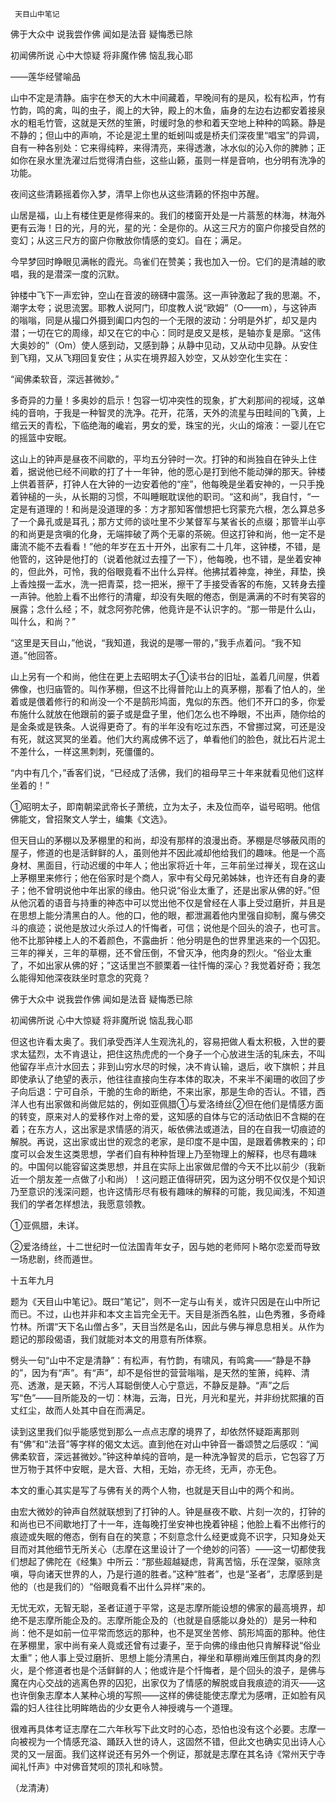      天目山中笔记 

   佛于大众中 说我尝作佛 闻如是法音 疑悔悉已除

   初闻佛所说 心中大惊疑 将非魔作佛 恼乱我心耶

   ——莲华经譬喻品

   山中不定是清静。庙宇在参天的大木中间藏着，早晚间有的是风，松有松声，竹有竹韵，鸣的禽，叫的虫子，阁上的大钟，殿上的木鱼，庙身的左边右边都安着接泉水的粗毛竹管，这就是天然的笙箫，时缓时急的参和着天空地上种种的鸣籁。静是不静的；但山中的声响，不论是泥土里的蚯蚓叫或是桥夫们深夜里“唱宝”的异调，自有一种各别处：它来得纯粹，来得清亮，来得透澈，冰水似的沁入你的脾肺；正如你在泉水里洗濯过后觉得清白些，这些山籁，虽则一样是音响，也分明有洗净的功能。

   夜间这些清籁摇着你入梦，清早上你也从这些清籁的怀抱中苏醒。

   山居是福，山上有楼住更是修得来的。我们的楼窗开处是一片蓊葱的林海，林海外更有云海！日的光，月的光，星的光：全是你的。从这三尺方的窗户你接受自然的变幻；从这三尺方的窗户你散放你情感的变幻。自在；满足。

   今早梦回时睁眼见满帐的霞光。鸟雀们在赞美；我也加入一份。它们的是清越的歌唱，我的是潜深一度的沉默。

   钟楼中飞下一声宏钟，空山在音波的磅礴中震荡。这一声钟激起了我的思潮。不，潮字太夸；说思流罢。耶教人说阿门，印度教人说“欧姆”（O——m），与这钟声的嗡嗡，同是从撮口外摄到阖口内包的一个无限的波动：分明是外扩，却又是内潜；一切在它的周缘，却又在它的中心：同时是皮又是核，是轴亦复是廓。“这伟大奥妙的”（Om）使人感到动，又感到静；从静中见动，又从动中见静。从安住到飞翔，又从飞翔回复安住；从实在境界超入妙空，又从妙空化生实在：

   “闻佛柔软音，深远甚微妙。”

   多奇异的力量！多奥妙的启示！包容一切冲突性的现象，扩大刹那间的视域，这单纯的音响，于我是一种智灵的洗净。花开，花落，天外的流星与田畦间的飞黄，上绾云天的青松，下临绝海的巉岩，男女的爱，珠宝的光，火山的熔液：一婴儿在它的摇篮中安眠。

   这山上的钟声是昼夜不间歇的，平均五分钟时一次。打钟的和尚独自在钟头上住着，据说他已经不间歇的打了十一年钟，他的愿心是打到他不能动弹的那天。钟楼上供着菩萨，打钟人在大钟的一边安着他的“座”，他每晚是坐着安神的，一只手挽着钟槌的一头，从长期的习惯，不叫睡眠耽误他的职司。“这和尚”，我自忖，“一定是有道理的！和尚是没道理的多：方才那知客僧想把七窍蒙充六根，怎么算总多了一个鼻孔或是耳孔；那方丈师的谈吐里不少某督军与某省长的点缀；那管半山亭的和尚更是贪嗔的化身，无端摔破了两个无辜的茶碗。但这打钟和尚，他一定不是庸流不能不去看看！”他的年岁在五十开外，出家有二十几年，这钟楼，不错，是他管的，这钟是他打的（说着他就过去撞了一下），他每晚，也不错，是坐着安神的，但此外，可怜，我的俗眼竟看不出什么异样。他拂拭着神龛，神坐，拜垫，换上香烛掇一盂水，洗一把青菜，捻一把米，擦干了手接受香客的布施，又转身去撞一声钟。他脸上看不出修行的清癯，却没有失眠的倦态，倒是满满的不时有笑容的展露；念什么经；不，就念阿弥陀佛，他竟许是不认识字的。“那一带是什么山，叫什么，和尚？”

   “这里是天目山，”他说，“我知道，我说的是哪一带的，”我手点着问。“我不知道。”他回答。

   山上另有一个和尚，他住在更上去昭明太子①读书台的旧址，盖着几间屋，供着佛像，也归庙管的。叫作茅棚，但这不比得普陀山上的真茅棚，那看了怕人的，坐着或是偎着修行的和尚没一个不是鹄形鸠面，鬼似的东西。他们不开口的多，你爱布施什么就放在他跟前的篓子或是盘子里，他们怎么也不睁眼，不出声，随你给的是金条或是铁条。人说得更奇了。有的半年没有吃过东西，不曾挪过窝，可还是没有死，就这冥冥的坐着。他们大约离成佛不远了，单看他们的脸色，就比石片泥土不差什么，一样这黑刺刺，死僵僵的。

   “内中有几个，”香客们说，“已经成了活佛，我们的祖母早三十年来就看见他们这样坐着的！”

   ①昭明太子，即南朝梁武帝长子萧统，立为太子，未及位而卒，谥号昭明。他信佛能文，曾招聚文人学士，编集《文选》。

   但天目山的茅棚以及茅棚里的和尚，却没有那样的浪漫出奇。茅棚是尽够蔽风雨的屋子，修道的也是活鲜鲜的人，虽则他并不因此减却他给我们的趣味。他是一个高身材、黑面目，行动迟缓的中年人；他出家将近十年，三年前坐过禅关，现在这山上茅棚里来修行；他在俗家时是个商人，家中有父母兄弟姊妹，也许还有自身的妻子；他不曾明说他中年出家的缘由。他只说“俗业太重了，还是出家从佛的好。”但从他沉着的语音与持重的神态中可以觉出他不仅是曾经在人事上受过磨折，并且是在思想上能分清黑白的人。他的口，他的眼，都泄漏着他内里强自抑制，魔与佛交斗的痕迹；说他是放过火杀过人的忏悔者，可信；说他是个回头的浪子，也可言。他不比那钟楼上人的不着颜色，不露曲折：他分明是色的世界里逃来的一个囚犯。三年的禅关，三年的草棚，还不曾压倒，不曾灭净，他肉身的烈火。“俗业太重了，不如出家从佛的好；”这话里岂不颤栗着一往忏悔的深心？我觉着好奇；我怎么能得知他深夜趺坐时意念的究竟？

   佛于大众中 说我尝作佛 闻如是法音 疑悔悉已除

   初闻佛所说 心中大惊疑 将非魔所说 恼乱我心耶

   但这也许看太奥了。我们承受西洋人生观洗礼的，容易把做人看太积极，入世的要求太猛烈，太不肯退让，把住这热虎虎的一个身子一个心放进生活的轧床去，不叫他留存半点汁水回去；非到山穷水尽的时候，决不肯认输，退后，收下旗帜；并且即使承认了绝望的表示，他往往直接向生存本体的取决，不来半不阑珊的收回了步子向后退：宁可自杀，干脆的生命的断绝，不来出家，那是生命的否认。不错，西洋人也有出家做和尚做尼姑的，例如亚佩腊①与爱洛绮丝②但在他们是情感方面的转变，原来对人的爱移作对上帝的爱，这知感的自体与它的活动依旧不含糊的在着；在东方人，这出家是求情感的消灭，皈依佛法或道法，目的在自我一切痕迹的解脱。再说，这出家或出世的观念的老家，是印度不是中国，是跟着佛教来的；印度可以会发生这类思想，学者们自有种种哲理上乃至物理上的解释，也尽有趣味的。中国何以能容留这类思想，并且在实际上出家做尼僧的今天不比以前少（我新近一个朋友差一点做了小和尚）！这问题正值得研究，因为这分明不仅仅是个知识乃至意识的浅深问题，也许这情形尽有极有趣味的解释的可能，我见闻浅，不知道我们的学者怎样想法，我愿意领教。

   ①亚佩腊，未详。

   ②爱洛绮丝，十二世纪时一位法国青年女子，因与她的老师阿卜略尔恋爱而导致一场悲剧，终而遁世。 

   十五年九月

   题为《天目山中笔记》。既曰“笔记”，则不一定与山有关，或许只因是在山中所记而已。不过，山也并非和本文主旨完全无干。天目是浙西名胜，山色秀雅，多奇峰竹林。所谓“天下名山僧占多”，天目当然是名山，因此与佛与禅息息相关。从作为题记的那段偈语，我们就能对本文的用意有所体察。

   劈头一句“山中不定是清静”：有松声，有竹韵，有啸风，有鸣禽——“静是不静的”，因为有“声”。有“声”，却不是俗世的营营嗡嗡，是天然的笙箫，纯粹、清亮、透澈，是天籁，不污人耳聪倒使人心宁意远，不静反是静。“声”之后写“色”——目所能及的一切：林海，云海，日光，月光和星光，并非纷扰熙攘的百丈红尘，故而人处其中自在而满足。

   读到这里我们似乎能感觉到那么一点点志摩的境界了，却依然怀疑距离那则有“佛”和“法音”等字样的偈文太远。直到他在对山中钟音一番颂赞之后感叹：“闻佛柔软音，深远甚微妙。”钟这种单纯的音响，是一种洗净智灵的启示，它包容了万世万物于其怀中安眠，是大音、大相，无始，亦无终，无声，亦无色。

   本文的重心其实是写了与佛有关的两个人物，也就是天目山中的两个和尚。

   由宏大微妙的钟声自然就联想到了打钟的人。钟是昼夜不歇、片刻一次的，打钟的和尚也已不间歇地打了十一年，连每晚打坐安神也挽着钟槌；他脸上看不出修行的痕迹或失眠的倦态，倒有自在的笑意；不刻意念什么经更或竟不识字，只知身处天目而对其他细节无所关心（志摩在这里设计了一个绝妙的问答）——这一切都使我们想起了佛陀在《经集》中所云：“那些超越疑虑，背离苦恼，乐在涅槃，驱除贪嗔，导向诸天世界的人，乃是行道的胜者。”这种“胜者”，也是“圣者”，志摩感到是他的（也是我们的）“俗眼竟看不出什么异样”来的。

   无忧无欢，无智无聪，圣者证道于平常，这是志摩所能设想的佛家的最高境界，却绝不是志摩所能企及的。志摩所能企及的（也就是自感能以身处的）是另一种和尚：他不是如前一位平常而悠远的那种，也不是冥坐苦修、鹄形鸠面的那种。他住在茅棚里，家中尚有亲人竟或还曾有过妻子，至于向佛的缘由他只肯解释说“俗业太重”；他人事上受过磨折、思想上能分清黑白，禅坐和草棚尚难压倒其肉身的烈火，是个修道者也是个活鲜鲜的人；他或许是个忏悔者，是个回头的浪子，是佛与魔在内心交战的逃离色界的囚犯，出家仅为了情感的解脱或自我痕迹的消灭——这也许倒象志摩本人某种心境的写照——这样的佛徒能使志摩尤为感喟，正如脸有风霜的妇人往往比明眸皓齿的少女更令人神授魂与一个道理。

   很难再具体考证志摩在二六年秋写下此文时的心态，恐怕也没有这个必要。志摩一向被视为一个情感充溢、踊跃入世的诗人，这固然不错，但此文也确实见出诗人心灵的又一层面。我们这样说还有另外一个例证，那就是志摩在其名诗《常州天宁寺闻礼忏声》中对佛音梵呗的顶礼和咏赞。

   （龙清涛）

